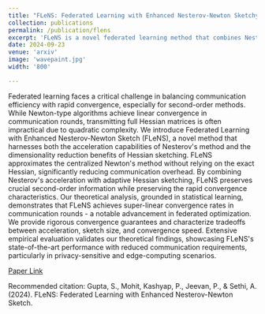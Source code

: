 ```yaml
---
title: "FLeNS: Federated Learning with Enhanced Nesterov-Newton Sketchy"
collection: publications
permalink: /publication/flens
excerpt: 'FLeNS is a novel federated learning method that combines Nesterov's acceleration and adaptive Hessian sketching to reduce communication overhead while preserving second-order information, achieving super-linear convergence and state-of-the-art performance in federated optimization.'
date: 2024-09-23
venue: 'arxiv'
image: 'wavepaint.jpg'
width: '800'

---
```

Federated learning faces a critical challenge in balancing communication efficiency with rapid convergence, especially for second-order methods. While Newton-type algorithms achieve linear convergence in communication rounds, transmitting full Hessian matrices is often impractical due to quadratic complexity. We introduce Federated Learning with Enhanced Nesterov-Newton Sketch (FLeNS), a novel method that harnesses both the acceleration capabilities of Nesterov's method and the dimensionality reduction benefits of Hessian sketching. FLeNS approximates the centralized Newton's method without relying on the exact Hessian, significantly reducing communication overhead. By combining Nesterov's acceleration with adaptive Hessian sketching, FLeNS preserves crucial second-order information while preserving the rapid convergence characteristics. Our theoretical analysis, grounded in statistical learning, demonstrates that FLeNS achieves super-linear convergence rates in communication rounds - a notable advancement in federated optimization. We provide rigorous convergence guarantees and characterize tradeoffs between acceleration, sketch size, and convergence speed. Extensive empirical evaluation validates our theoretical findings, showcasing FLeNS's state-of-the-art performance with reduced communication requirements, particularly in privacy-sensitive and edge-computing scenarios. 


[Paper Link](https://arxiv.org/abs/2409.15216)

Recommended citation: Gupta, S., Mohit, Kashyap, P., Jeevan, P., & Sethi, A. (2024). FLeNS: Federated Learning with Enhanced Nesterov-Newton Sketch.